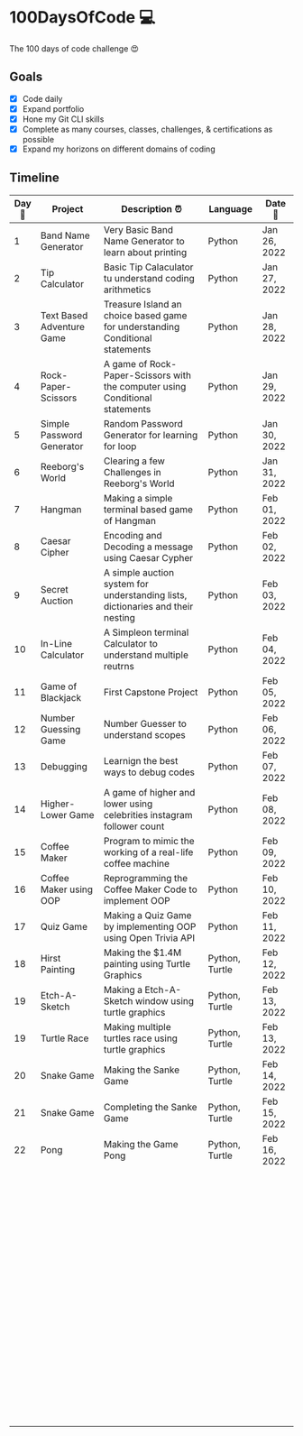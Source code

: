 # 100DaysOfCode 💻

The 100 days of code challenge 😍

## Goals

- [x] Code daily
- [x] Expand portfolio
- [x] Hone my Git CLI skills
- [x] Complete as many courses, classes, challenges, & certifications as possible
- [x] Expand my horizons on different domains of coding

## Timeline

| **Day:pushpin:** | Project                   | **Description :alarm_clock:**                                                   | Language | **Date  :calendar:** |
|------------------|---------------------------|---------------------------------------------------------------------------------|----------|----------------------|
| 1                | Band Name Generator       | Very Basic Band Name Generator to learn about printing                          | Python   | Jan 26, 2022         |
| 2                | Tip Calculator            | Basic Tip Calaculator tu understand coding arithmetics                          | Python   | Jan 27, 2022         |
| 3                | Text Based Adventure Game | Treasure Island an choice based game for understanding Conditional statements   | Python   | Jan 28, 2022         |
| 4                | Rock-Paper-Scissors       | A game of Rock-Paper-Scissors with the computer using Conditional statements    | Python   | Jan 29, 2022         |
| 5                | Simple Password Generator | Random Password Generator for learning for loop                                 | Python   | Jan 30, 2022         |
| 6                | Reeborg's World           | Clearing a few Challenges in Reeborg's World                                    | Python   | Jan 31, 2022         |
| 7                | Hangman                   | Making a simple terminal based game of Hangman                                  | Python   | Feb 01, 2022         |
| 8                | Caesar Cipher             | Encoding and Decoding a message using Caesar Cypher                             | Python   | Feb 02, 2022         |
| 9                | Secret Auction            | A simple auction system for understanding lists, dictionaries and their nesting | Python   | Feb 03, 2022         |
| 10               | In-Line Calculator        | A Simpleon terminal Calculator to understand multiple reutrns                   | Python   | Feb 04, 2022         |
| 11               | Game of Blackjack         | First Capstone Project                                                          | Python   | Feb 05, 2022         |
| 12               | Number Guessing Game      | Number Guesser to understand scopes                                             | Python   | Feb 06, 2022         |
| 13               | Debugging                 | Learnign the best ways to debug codes                                           | Python   | Feb 07, 2022         |
| 14               | Higher-Lower Game         | A game of higher and lower using celebrities instagram follower count           | Python   | Feb 08, 2022         |
| 15               | Coffee Maker              | Program to mimic the working of a real-life coffee machine                      | Python   | Feb 09, 2022         |
| 16               | Coffee Maker using OOP    | Reprogramming the Coffee Maker Code to implement OOP                            | Python   | Feb 10, 2022         |
| 17               | Quiz Game                 | Making a Quiz Game by implementing OOP using Open Trivia API                    | Python   | Feb 11, 2022         |
| 18               | Hirst Painting            | Making the $1.4M painting using Turtle Graphics                                 | Python, Turtle | Feb 12, 2022   |
| 19               | Etch-A-Sketch             | Making a Etch-A-Sketch window using turtle graphics                             | Python, Turtle | Feb 13, 2022   |
| 19               | Turtle Race               | Making multiple turtles race using turtle graphics                              | Python, Turtle | Feb 13, 2022   |
| 20               | Snake Game                | Making the Sanke Game                                                           | Python, Turtle | Feb 14, 2022   |
| 21               | Snake Game                | Completing the Sanke Game                                                       | Python, Turtle | Feb 15, 2022   |
| 22               | Pong                      | Making the Game Pong                                                            | Python, Turtle | Feb 16, 2022   |
|                  |                           |                                                                                 |          |                      |
|                  |                           |                                                                                 |          |                      |
|                  |                           |                                                                                 |          |                      |
|                  |                           |                                                                                 |          |                      |
|                  |                           |                                                                                 |          |                      |
|                  |                           |                                                                                 |          |                      |
|                  |                           |                                                                                 |          |                      |
|                  |                           |                                                                                 |          |                      |
|                  |                           |                                                                                 |          |                      |
|                  |                           |                                                                                 |          |                      |
|                  |                           |                                                                                 |          |                      |
|                  |                           |                                                                                 |          |                      |
|                  |                           |                                                                                 |          |                      |
|                  |                           |                                                                                 |          |                      |
|                  |                           |                                                                                 |          |                      |
|                  |                           |                                                                                 |          |                      |
|                  |                           |                                                                                 |          |                      |
|                  |                           |                                                                                 |          |                      |
|                  |                           |                                                                                 |          |                      |
|                  |                           |                                                                                 |          |                      |
|                  |                           |                                                                                 |          |                      |
|                  |                           |                                                                                 |          |                      |
|                  |                           |                                                                                 |          |                      |
|                  |                           |                                                                                 |          |                      |
|                  |                           |                                                                                 |          |                      |
|                  |                           |                                                                                 |          |                      |
|                  |                           |                                                                                 |          |                      |
|                  |                           |                                                                                 |          |                      |
|                  |                           |                                                                                 |          |                      |
|                  |                           |                                                                                 |          |                      |
|                  |                           |                                                                                 |          |                      |
|                  |                           |                                                                                 |          |                      |
|                  |                           |                                                                                 |          |                      |
|                  |                           |                                                                                 |          |                      |
|                  |                           |                                                                                 |          |                      |
|                  |                           |                                                                                 |          |                      |
|                  |                           |                                                                                 |          |                      |
|                  |                           |                                                                                 |          |                      |
|                  |                           |                                                                                 |          |                      |
|                  |                           |                                                                                 |          |                      |
|                  |                           |                                                                                 |          |                      |
|                  |                           |                                                                                 |          |                      |
|                  |                           |                                                                                 |          |                      |
|                  |                           |                                                                                 |          |                      |
|                  |                           |                                                                                 |          |                      |
|                  |                           |                                                                                 |          |                      |
|                  |                           |                                                                                 |          |                      |
|                  |                           |                                                                                 |          |                      |
|                  |                           |                                                                                 |          |                      |
|                  |                           |                                                                                 |          |                      |
|                  |                           |                                                                                 |          |                      |
|                  |                           |                                                                                 |          |                      |
|                  |                           |                                                                                 |          |                      |
|                  |                           |                                                                                 |          |                      |
|                  |                           |                                                                                 |          |                      |
|                  |                           |                                                                                 |          |                      |
|                  |                           |                                                                                 |          |                      |
|                  |                           |                                                                                 |          |                      |
|                  |                           |                                                                                 |          |                      |
|                  |                           |                                                                                 |          |                      |
|                  |                           |                                                                                 |          |                      |
|                  |                           |                                                                                 |          |                      |
|                  |                           |                                                                                 |          |                      |
|                  |                           |                                                                                 |          |                      |
|                  |                           |                                                                                 |          |                      |
|                  |                           |                                                                                 |          |                      |
|                  |                           |                                                                                 |          |                      |
|                  |                           |                                                                                 |          |                      |
|                  |                           |                                                                                 |          |                      |
|                  |                           |                                                                                 |          |                      |
|                  |                           |                                                                                 |          |                      |
|                  |                           |                                                                                 |          |                      |
|                  |                           |                                                                                 |          |                      |
|                  |                           |                                                                                 |          |                      |
|                  |                           |                                                                                 |          |                      |
|                  |                           |                                                                                 |          |                      |
